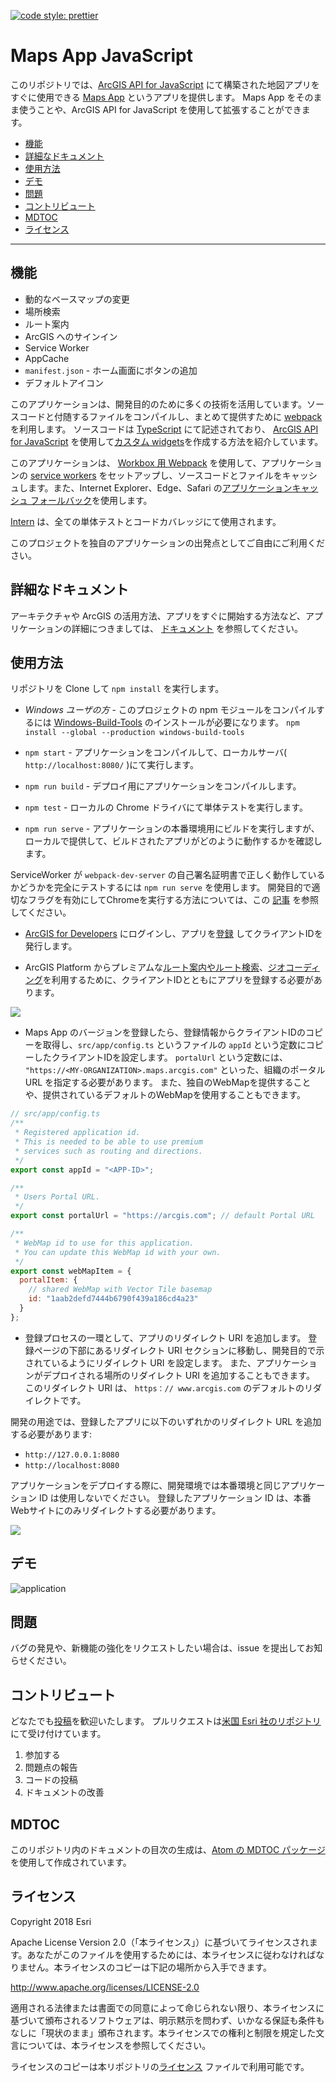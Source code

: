[![code style: prettier](https://img.shields.io/badge/code_style-prettier-ff69b4.svg?style=flat-square)](https://github.com/prettier/prettier)

# Maps App JavaScript

このリポジトリでは、[ArcGIS API for JavaScript](https://developers.arcgis.com/javascript/) にて構築された地図アプリをすぐに使用できる [Maps App](https://developers.arcgis.com/example-apps/maps-app-javascript/?utm_source=github&utm_medium=web&utm_campaign=example_apps_maps_app_javascript) というアプリを提供します。
Maps App をそのまま使うことや、ArcGIS API for JavaScript を使用して拡張することができます。

<!-- MDTOC maxdepth:6 firsth1:0 numbering:0 flatten:0 bullets:1 updateOnSave:1 -->

- [機能](#機能)   
- [詳細なドキュメント](#詳細なドキュメント)   
- [使用方法](#使用方法)   
- [デモ](#デモ)   
- [問題](#問題)   
- [コントリビュート](#コントリビュート)   
- [MDTOC](#mdtoc)   
- [ライセンス](#ライセンス)   

<!-- /MDTOC -->
---

## 機能

 * 動的なベースマップの変更
 * 場所検索
 * ルート案内
 * ArcGIS へのサインイン
 * Service Worker
 * AppCache
 * `manifest.json` - ホーム画面にボタンの追加
 * デフォルトアイコン

このアプリケーションは、開発目的のために多くの技術を活用しています。ソースコードと付随するファイルをコンパイルし、まとめて提供すために [webpack](https://webpack.js.org/) を利用します。 ソースコードは [TypeScript](http://www.typescriptlang.org/) にて記述されており、 [ArcGIS API for JavaScript](https://developers.arcgis.com/javascript/) を使用して[カスタム widgets](https://developers.arcgis.com/javascript/latest/guide/custom-widget/index.html)を作成する方法を紹介しています。

このアプリケーションは、 [Workbox 用 Webpack](https://developers.google.com/web/tools/workbox/get-started/webpack) を使用して、アプリケーションの [service workers](https://developer.mozilla.org/en-US/docs/Web/API/Service_Worker_API) をセットアップし、ソースコードとファイルをキャッシュします。また、Internet Explorer、Edge、Safari の[アプリケーションキャッシュ フォールバック](https://developer.mozilla.org/en-US/docs/Web/HTML/Using_the_application_cache)を使用します。

[Intern](https://theintern.io/) は、全ての単体テストとコードカバレッジにて使用されます。

このプロジェクトを独自のアプリケーションの出発点としてご自由にご利用ください。

## 詳細なドキュメント

アーキテクチャや ArcGIS の活用方法、アプリをすぐに開始する方法など、アプリケーションの詳細につきましては、 [ドキュメント](./docs/README_ja.md) を参照してください。

## 使用方法

リポジトリを Clone して `npm install` を実行します。

* _Windows ユーザの方_ - このプロジェクトの npm モジュールをコンパイルするには [Windows-Build-Tools](https://github.com/felixrieseberg/windows-build-tools) のインストールが必要になります。 `npm install --global --production windows-build-tools`

* `npm start` - アプリケーションをコンパイルして、ローカルサーバ( `http://localhost:8080/` )にて実行します。
* `npm run build` - デプロイ用にアプリケーションをコンパイルします。
* `npm test` - ローカルの Chrome ドライバにて単体テストを実行します。
* `npm run serve` - アプリケーションの本番環境用にビルドを実行しますが、ローカルで提供して、ビルドされたアプリがどのように動作するかを確認します。

ServiceWorker が `webpack-dev-server` の自己署名証明書で正しく動作しているかどうかを完全にテストするには `npm run serve` を使用します。 開発目的で適切なフラグを有効にしてChromeを実行する方法については、この [記事](https://deanhume.com/testing-service-workers-locally-with-self-signed-certificates/) を参照してください。

* [ArcGIS for Developers](https://developers.arcgis.com/) にログインし、アプリを[登録](https://developers.arcgis.com/applications/#/) してクライアントIDを発行します。

* ArcGIS Platform からプレミアムな[ルート案内やルート検索](https://developers.arcgis.com/features/directions/)、[ジオコーディング](https://developers.arcgis.com/features/geocoding/)を利用するために、クライアントIDとともにアプリを登録する必要があります。

![](images/Register1.png)
* Maps App のバージョンを登録したら、登録情報からクライアントIDのコピーを取得し、`src/app/config.ts` というファイルの `appId` という定数にコピーしたクライアントIDを設定します。 `portalUrl` という定数には、 `"https://<MY-ORGANIZATION>.maps.arcgis.com"` といった、組織のポータル URL を指定する必要があります。 また、独自のWebMapを提供することや、提供されているデフォルトのWebMapを使用することもできます。

```js
// src/app/config.ts
/**
 * Registered application id.
 * This is needed to be able to use premium
 * services such as routing and directions.
 */
export const appId = "<APP-ID>";

/**
 * Users Portal URL.
 */
export const portalUrl = "https://arcgis.com"; // default Portal URL

/**
 * WebMap id to use for this application.
 * You can update this WebMap id with your own.
 */
export const webMapItem = {
  portalItem: {
    // shared WebMap with Vector Tile basemap
    id: "1aab2defd7444b6790f439a186cd4a23"
  }
};
```

* 登録プロセスの一環として、アプリのリダイレクト URI を追加します。 登録ページの下部にあるリダイレクト URI セクションに移動し、開発目的で示されているようにリダイレクト URI を設定します。 また、アプリケーションがデプロイされる場所のリダイレクト URI を追加することもできます。 このリダイレクト URI は、 `https：// www.arcgis.com` のデフォルトのリダイレクトです。 

開発の用途では、登録したアプリに以下のいずれかのリダイレクト URL を追加する必要があります:

* `http://127.0.0.1:8080`
* `http://localhost:8080`

アプリケーションをデプロイする際に、開発環境では本番環境と同じアプリケーション ID は使用しないでください。 登録したアプリケーション ID は、本番Webサイトにのみリダイレクトする必要があります。 

![](images/Register2.png)

## デモ

![application](images/maps-app.gif)

## 問題

バグの発見や、新機能の強化をリクエストしたい場合は、issue を提出してお知らせください。

## コントリビュート

どなたでも[投稿](CONTRIBUTING_ja.md)を歓迎いたします。 プルリクエストは[米国 Esri 社のリポジトリ](https://github.com/Esri/maps-app-javascript)にて受け付けています。

1. 参加する
2. 問題点の報告
3. コードの投稿
4. ドキュメントの改善

## MDTOC

このリポジトリ内のドキュメントの目次の生成は、[Atom の MDTOC パッケージ](https://atom.io/packages/atom-mdtoc)を使用して作成されています。 

## ライセンス

Copyright 2018 Esri

Apache License Version 2.0（「本ライセンス」）に基づいてライセンスされます。あなたがこのファイルを使用するためには、本ライセンスに従わなければなりません。本ライセンスのコピーは下記の場所から入手できます。

http://www.apache.org/licenses/LICENSE-2.0

適用される法律または書面での同意によって命じられない限り、本ライセンスに基づいて頒布されるソフトウェアは、明示黙示を問わず、いかなる保証も条件もなしに「現状のまま」頒布されます。本ライセンスでの権利と制限を規定した文言については、本ライセンスを参照してください。

ライセンスのコピーは本リポジトリの[ライセンス](./LICENSE) ファイルで利用可能です。
